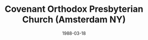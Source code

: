 ---
date: &id001 1988-03-18
end_date: null
location:
  address: 9 Trinity Place
  city: Amsterdam
  state: NY
minister:
- end: 1985-01-01
  name: John J. Johnson
  start: 1981-01-01
  type: Evangelist
- end: 2001-01-01
  name: David Barker
  start: 1988-01-01
  type: Pastor
- end: null
  name: Timothy Gregson
  start: 2002-01-01
  type: Pastor
ministers:
- John J. Johnson
- David Barker
- Timothy Gregson
name: Covenant Orthodox Presbyterian Church
names:
- end: null
  name: Covenant Orthodox Presbyterian Church
  start: 1988-03-18
origination_date: *id001
raw_data: "NY Amsterdam\nCovenant Orthodox Presbyterian Church (March 18, 1988\u2013\
  \ )\n9 Trinity Place\nEvangelist: John J. Johnson, 1981\u201385\nPastors: David\
  \ Barker, 1988\u20132001\nTimothy Gregson, 2002\u2013"
received_from: null
states:
- NY
status:
  active: true
  end_date: null
  reason: null
  received_from: null
  withdrawal_to: null
title: Covenant Orthodox Presbyterian Church (Amsterdam NY)
year_established:
- 1988

---